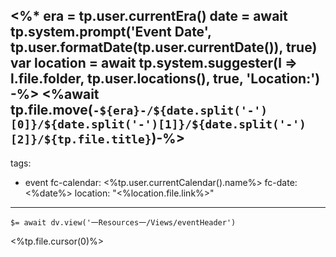 <%*
era = tp.user.currentEra()
date = await tp.system.prompt('Event Date', tp.user.formatDate(tp.user.currentDate()), true)
var location = await tp.system.suggester(l => l.file.folder, tp.user.locations(), true, 'Location:')
-%>
<%await tp.file.move(`-${era}-/${date.split('-')[0]}/${date.split('-')[1]}/${date.split('-')[2]}/${tp.file.title}`)-%>
---
tags:
  - event
fc-calendar: <%tp.user.currentCalendar().name%>
fc-date: <%date%>
location: "<%location.file.link%>"
---

`$= await dv.view('一Resources一/Views/eventHeader')`

<%tp.file.cursor(0)%>